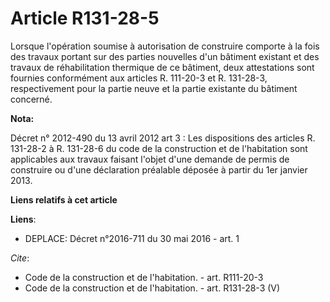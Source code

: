 # Article R131-28-5

Lorsque l'opération soumise à autorisation de construire comporte à la fois des travaux portant sur des parties nouvelles
d'un bâtiment existant et des travaux de réhabilitation thermique de ce bâtiment, deux attestations sont fournies
conformément aux articles R. 111-20-3 et R. 131-28-3, respectivement pour la partie neuve et la partie existante du bâtiment
concerné.

**Nota:**

Décret n° 2012-490 du 13 avril 2012 art 3 : Les dispositions des articles R. 131-28-2 à R. 131-28-6 du code de la
construction et de l'habitation sont applicables aux travaux faisant l'objet d'une demande de permis de construire ou d'une
déclaration préalable déposée à partir du 1er janvier 2013.

**Liens relatifs à cet article**

**Liens**:

  - DEPLACE: Décret n°2016-711 du 30 mai 2016 - art. 1

_Cite_:

  - Code de la construction et de l'habitation. - art. R111-20-3
  - Code de la construction et de l'habitation. - art. R131-28-3 (V)
